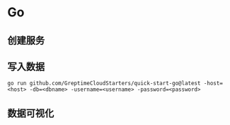 # Go

## 创建服务
<!--@include: ./create-service.md-->

## 写入数据
<!--@include: ../../db-cloud-shared/quick-start/go.md-->

```shell
go run github.com/GreptimeCloudStarters/quick-start-go@latest -host=<host> -db=<dbname> -username=<username> -password=<password>
```

## 数据可视化
<!--@include: ./visualize-data.md-->
